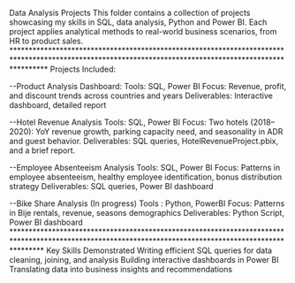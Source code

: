 Data Analysis Projects 
This folder contains a collection of projects showcasing my skills in SQL, data analysis, Python and Power BI. 
Each project applies analytical methods to real-world business scenarios, from HR to product sales. ********************************************************************************************************************************************************
Projects Included: 

--Product Analysis Dashboard: 
Tools: SQL, Power BI 
Focus: Revenue, profit, and discount trends across countries and years 
Deliverables: Interactive dashboard, detailed report 

--Hotel Revenue Analysis 
Tools: SQL, Power BI 
Focus: Two hotels (2018–2020): YoY revenue growth, parking capacity need, and seasonality in ADR and guest behavior. 
Deliverables: SQL queries, HotelRevenueProject.pbix, and a brief report. 

--Employee Absenteeism Analysis 
Tools: SQL, Power BI 
Focus: Patterns in employee absenteeism, healthy employee identification, bonus distribution strategy 
Deliverables: SQL queries, Power BI dashboard 

--Bike Share Analysis (In progress) 
Tools : Python, PowerBI 
Focus: Patterns in Bije rentals, revenue, seasons demographics 
Deliverables: Python Script, Power BI dashboard *******************************************************************************************************************************************************
Key Skills Demonstrated Writing efficient SQL queries for data cleaning, joining, and analysis 
Building interactive dashboards in Power BI 
Translating data into business insights and recommendations
